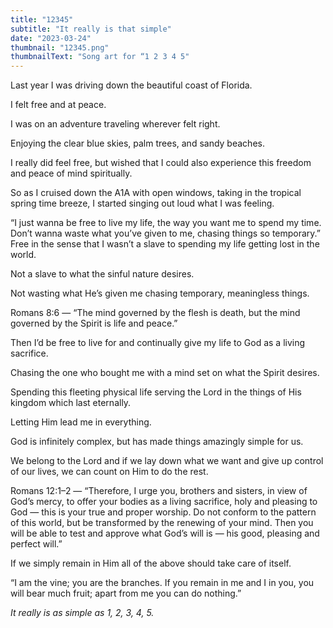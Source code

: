 ```yaml
---
title: "12345"
subtitle: "It really is that simple"
date: "2023-03-24"
thumbnail: "12345.png"
thumbnailText: "Song art for “1 2 3 4 5"
---
```


Last year I was driving down the beautiful coast of Florida.

I felt free and at peace.

I was on an adventure traveling wherever felt right.

Enjoying the clear blue skies, palm trees, and sandy beaches.

I really did feel free, but wished that I could also experience this freedom and peace of mind spiritually.

So as I cruised down the A1A with open windows, taking in the tropical spring time breeze, I started singing out loud what I was feeling.

“I just wanna be free to live my life, the way you want me to spend my time. Don’t wanna waste what you’ve given to me, chasing things so temporary.”
Free in the sense that I wasn’t a slave to spending my life getting lost in the world.

Not a slave to what the sinful nature desires.

Not wasting what He’s given me chasing temporary, meaningless things.

Romans 8:6 — “The mind governed by the flesh is death, but the mind governed by the Spirit is life and peace.”

Then I’d be free to live for and continually give my life to God as a living sacrifice.

Chasing the one who bought me with a mind set on what the Spirit desires.

Spending this fleeting physical life serving the Lord in the things of His kingdom which last eternally.

Letting Him lead me in everything.

God is infinitely complex, but has made things amazingly simple for us.

We belong to the Lord and if we lay down what we want and give up control of our lives, we can count on Him to do the rest.

Romans 12:1–2 — “Therefore, I urge you, brothers and sisters, in view of God’s mercy, to offer your bodies as a living sacrifice, holy and pleasing to God — this is your true and proper worship. Do not conform to the pattern of this world, but be transformed by the renewing of your mind. Then you will be able to test and approve what God’s will is — his good, pleasing and perfect will.”

If we simply remain in Him all of the above should take care of itself.

“I am the vine; you are the branches. If you remain in me and I in you, you will bear much fruit; apart from me you can do nothing.”

_It really is as simple as 1, 2, 3, 4, 5._
